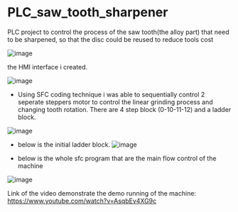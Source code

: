 # PLC_saw_tooth_sharpener
PLC project to control the process of the saw tooth(the alloy part) that need to be sharpened, so that the disc could be reused to reduce tools cost 

![image](https://user-images.githubusercontent.com/39961019/154856246-7f29a882-284e-47a1-a4a8-5cf4942f2ed0.png)

the HMI interface i created.

![image](https://user-images.githubusercontent.com/39961019/154856307-54f93f10-209d-4c04-903a-4a86ffbadf64.png)

- Using SFC coding technique i was able to sequentially control 2 seperate steppers motor to control the linear grinding process and changing tooth rotation.
  There are 4 step block (0-10-11-12) and a ladder block.

![image](https://user-images.githubusercontent.com/39961019/154856519-f3b64b60-0950-43bb-98ac-91a8d5d639c1.png)

- below is the initial ladder block.
![image](https://user-images.githubusercontent.com/39961019/154856550-aff843ec-413f-4af2-bbcb-bf062b6f2b33.png)

- below is the whole sfc program that are the main flow control of the machine

![image](https://user-images.githubusercontent.com/39961019/154856407-5ee6e2ec-3830-4fdb-9047-6c00bbd0f46d.png) 


Link of the video demonstrate the demo running of the machine: <https://www.youtube.com/watch?v=AsqbEv4XG9c>
    

  

